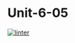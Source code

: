 # Unit-6-05
 [![linter](https://github.com/Aidan-Lalonde-Novales/Unit-6-05/workflows/linter/badge.svg)](https://github.com/marketplace/actions/super-linter)
